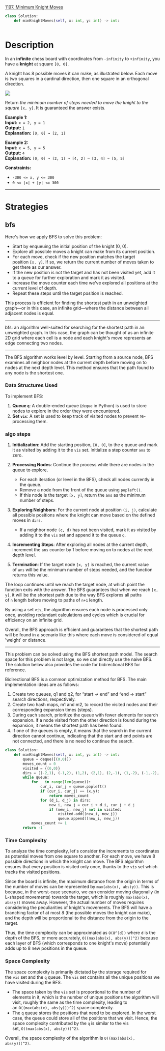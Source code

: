 [1197. Minimum Knight Moves](https://leetcode.com/problems/minimum-knight-moves)

```python
class Solution:
    def minKnightMoves(self, x: int, y: int) -> int:
	    
```

# Description

In an **infinite** chess board with coordinates from `-infinity` to `+infinity`, you have a **knight** at square `[0, 0]`.

A knight has 8 possible moves it can make, as illustrated below. Each move is two squares in a cardinal direction, then one square in an orthogonal direction.

![](!assets/attachments/Pasted%20image%2020240420013403.png)

Return _the minimum number of steps needed to move the knight to the square_ `[x, y]`. It is guaranteed the answer exists.

**Example 1:**  
**Input:** `x = 2, y = 1`  
**Output:** `1`  
**Explanation:** `[0, 0] → [2, 1]`  

**Example 2:**  
**Input:** `x = 5, y = 5`  
**Output:** `4`  
**Explanation:** `[0, 0] → [2, 1] → [4, 2] → [3, 4] → [5, 5]`  

**Constraints:**
- `-300 <= x, y <= 300`
- `0 <= |x| + |y| <= 300`

---



# Strategies


## bfs


Here's how we apply BFS to solve this problem:

- Start by enqueuing the initial position of the knight (0, 0).
- Explore all possible moves a knight can make from its current position.
- For each move, check if the new position matches the target position `[x, y]`. If so, we return the current number of moves taken to get there as our answer.
- If the new position is not the target and has not been visited yet, add it to a queue for further exploration and mark it as visited.
- Increase the move counter each time we've explored all positions at the current level of depth.
- Repeat these steps until the target position is reached.

This process is efficient for finding the shortest path in an unweighted graph—or in this case, an infinite grid—where the distance between all adjacent nodes is equal.

---

bfs: an algorithm well-suited for searching for the shortest path in an unweighted graph. In this case, the graph can be thought of as an infinite 2D grid where each cell is a node and each knight's move represents an edge connecting two nodes.


---


The BFS algorithm works level by level. Starting from a source node, BFS examines all neighbor nodes at the current depth before moving on to nodes at the next depth level. This method ensures that the path found to any node is the shortest one.

### Data Structures Used

To implement BFS:

1. **Queue `q`**: A double-ended queue (`deque` in Python) is used to store nodes to explore in the order they were encountered.
2. **Set `vis`**: A set is used to keep track of visited nodes to prevent re-processing them.

### algo steps

1. **Initialization**: Add the starting position, `[0, 0]`, to the `q` queue and mark it as visited by adding it to the `vis` set. Initialize a step counter `ans` to zero.
    
2. **Processing Nodes**: Continue the process while there are nodes in the queue to explore.
    
    - For each iteration (or level in the BFS), check all nodes currently in the queue.
    - Remove a node from the front of the queue using `popleft()`.
    - If this node is the target `[x, y]`, return the `ans` as the minimum number of steps.
3. **Exploring Neighbors**: For the current node at position `(i, j)`, calculate all possible positions where the knight can move based on the defined moves in `dirs`.
    
    - If a neighbor node `(c, d)` has not been visited, mark it as visited by adding it to the `vis` set and append it to the queue `q`.
4. **Incrementing Steps**: After exploring all nodes at the current depth, increment the `ans` counter by 1 before moving on to nodes at the next depth level.
    
5. **Termination**: If the target node `[x, y]` is reached, the current value of `ans` will be the minimum number of steps needed, and the function returns this value.
    

The loop continues until we reach the target node, at which point the function exits with the answer. The BFS guarantees that when we reach `[x, y]`, it will be the shortest path due to the way BFS explores all paths of `n` length before moving to paths of `n+1` length.

By using a set `vis`, the algorithm ensures each node is processed only once, avoiding redundant calculations and cycles which is crucial for efficiency on an infinite grid.

Overall, the BFS approach is efficient and guarantees that the shortest path will be found in a scenario like this where each move is considered of equal 'weight' or distance.

---


This problem can be solved using the BFS shortest path model. The search space for this problem is not large, so we can directly use the naive BFS. The solution below also provides the code for bidirectional BFS for reference.

Bidirectional BFS is a common optimization method for BFS. The main implementation ideas are as follows:

1. Create two queues, q1 and q2, for “start -> end” and “end -> start” search directions, respectively.
2. Create two hash maps, m1 and m2, to record the visited nodes and their corresponding expansion times (steps).
3. During each search, prioritize the queue with fewer elements for search expansion. If a node visited from the other direction is found during the expansion, it means the shortest path has been found.
4. If one of the queues is empty, it means that the search in the current direction cannot continue, indicating that the start and end points are not connected, and there is no need to continue the search.


```python
class Solution:
    def minKnightMoves(self, x: int, y: int) -> int:
	    queue = deque([(0,0)])
	    moves_count = 0
	    visited = {(0,0)}
		dirs = ((-2,1), (-1,2), (1,2), (2,1), (2,-1), (1,-2), (-1,-2), (-2,-1))
		while queue:
			for _ in range(len(queue)):
				cur_i, cur_j = queue.popleft()
				if (cur_i, cur_j) == (x,y):
					return moves_count
				for (d_i, d_j) in dirs:
					new_i, new_j = cur_i + d_i, cur_j + d_j
					if (new_i, new_j) not in visited:
						visited.add((new_i, new_j))
						queue.append((new_i, new_j))
			moves_count += 1
		return -1

```


### Time Complexity

To analyze the time complexity, let's consider the increments to coordinates as potential moves from one square to another. For each move, we have 8 possible directions in which the knight can move. The BFS algorithm ensures that every position is visited only once, thanks to the `vis` set which tracks the visited positions.

Since the board is infinite, the maximum distance from the origin in terms of the number of moves can be represented by `max(abs(x), abs(y))`. This is because, in the worst-case scenario, we can consider moving diagonally (in L-shaped movements) towards the target, which is roughly `max(abs(x), abs(y))` moves away. However, the actual number of moves requires considering the peculiarities of knight's movements. The BFS will have a branching factor of at most 8 (the possible moves the knight can make), and the depth will be proportional to the distance from the origin to the target.

Thus, the time complexity can be approximated as `O(8^(d))` where `d` is the depth of the BFS, or more accurately, `O((max(abs(x), abs(y)))^2)` because each layer of BFS (which corresponds to one knight's move) potentially adds up to 8 new positions in the queue.

### Space Complexity

The space complexity is primarily dictated by the storage required for the `vis` set and the `q` queue. The `vis` set contains all the unique positions we have visited during the BFS.

- The space taken by the `vis` set is proportional to the number of elements in it, which is the number of unique positions the algorithm will visit, roughly the same as the time complexity, leading to an `O((max(abs(x), abs(y)))^2)` space complexity.
- The `q` queue stores the positions that need to be explored. In the worst case, the queue could store all of the positions that we visit. Hence, the space complexity contributed by the `q` is similar to the vis set, `O((max(abs(x), abs(y)))^2)`.

Overall, the space complexity of the algorithm is `O((max(abs(x), abs(y)))^2)`.